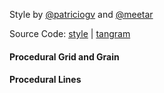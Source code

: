 Style by [@patriciogv](https://twitter.com/patriciogv) and [@meetar](https://twitter.com/meetar)

Source Code: [style](http://tangrams.github.io/tangram-play/?style=https://rawgit.com/tangrams/tangram-sandbox/gh-pages/styles/blueprint.yaml#17.125/40.70463/-74.01009) | [tangram](https://github.com/tangrams/tangram)

#### Procedural Grid and Grain

<a href="code.html#shaders/fine-grid.frag"><canvas class="canvas" data-fragment-url="shaders/fine-grid.frag" width="200px" height="200px"></canvas></a>

#### Procedural Lines

<a href="code.html#shaders/lines.frag"><canvas class="canvas" data-fragment-url="shaders/lines.frag" width="200px" height="200px"></canvas></a>

